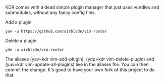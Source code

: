 KDR comes with a dead simple plugin manager that just uses vundles and submodules, without any fancy config files.

Add a plugin

    yav -u https://github.com/airblade/vim-rooter

Delete a plugin 

    ydv -u airblade/vim-rooter

The aliases (yav=kdr vim-add-plugin), (ydp=kdr vim-delete-plugin) and (yuv=kdr vim-update-all-plugins) live in the aliases file.
You can then commit the change. It's good to have your own fork of this project to do that.
